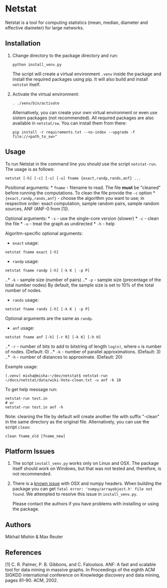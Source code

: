 # Netstat

Netstat is a tool for computing statistics (mean, median, 
diameter and effective diameter) for large networks.

## Installation

1. Change directory to the package directory and run:

    ```
    python install_venv.py
    ```
    
    The script will create a virtual environment `.venv`
    inside the package and install the required packages using pip.
    It will also build and install `netstat` itself.
    
2. Activate the virtual environment:

    ```
    . ./venv/bin/activate
    ```
    
    Alternatively, you can create your own virtual environment or
    even use sistem packages (not recommended). All required packages
    are also available in `netstat/sw`. You can install them from there:
    
    ```
    pip install -r requirements.txt --no-index --upgrade -f file://<path_to_sw>"
    ```
    
## Usage

   To run Netstat in the command line you should use the script `netstat-run`. 
   The usage is as follows:
   ```
   netstat [-h] [-c] [-s] [-u] fname {exact,randp,rands,anf} ...
   ```
   
   Positional arguments:
       * `fname` - filename to read. The file **must** be "cleaned" before
       running the computations. To clean the file provide the `-c` option
       * `{exact,randp,rands,anf}` - choose the algorithm you want to use;
       in respective order: exact computation, sample random pairs, 
       sample random sources, ANF (ANF-0 from [1]). 
   
   Optional arguments:
       * `-s` - use the single-core version (slower)
       * `-c` - clean the file
       * `-u` - treat the graph as undirected
       * `-h` - help
   
   Algoritm-specific optional arguments:
   
   * `exact` usage:
   ```
   netstat fname exact [-h]
   ```
   * `randp` usage:
   ```
   netstat fname randp [-h] [-k K | -p P]
   ```  
   ..* `-k` - sample size (number of pairs)
   ..* `-p` - sample size (precentage of the total number nodes)
   By default, the sample size is set to 10% of the total number of nodes.  
   * `rands` usage:
   ```
   netstat fname rands [-h] [-k K | -p P]
   ``` 
   Optional arguments are the same as `randp`.
   * `anf` usage:
   ```
   netstat fname anf [-h] [-r R] [-k K] [-h H]
   ```
   ..* `-r` - number of bits to add to bitstring of length `log(n)`,
   where `n` is number of nodes. (Default: 0)
   ..* `-k` - number of parallel approximations. (Default: 3)
   ..* `-h` - number of distances to approximate. (Default: 20)
   
   
   Example usage:
   ```
   (.venv) misha@misha:~/dev/netstat$ netstat-run ~/docs/netstat/data/wiki-Vote-clean.txt -u anf -k 10
   ```
   
   To get help message run:
   ```
   netstat-run test.in
   # or
   netstat-run test.in anf -h
   ```
   
   Note: cleaning the file by default will create another file
   with suffix "-clean" in the same directory as the original file.
   Alternatively, you can use the script `clean`:
   ```
   clean fname_old [fname_new]
   ```
   
    
## Platform Issues

1. The script `install_venv.py` works only on Linux and OSX. 
   The package itself should work on Windows, but that was not
   tested and, therefore, is not recommended.

2. There is a [known issue](https://github.com/hmmlearn/hmmlearn/issues/43)  with OSX and numpy headers.
   When building the package you can get 
   `fatal error: 'numpy/arrayobject.h' file not found`.
   We attempted to resolve this issue in `install_venv.py`. 
   
   Please contact the authors if you have problems with installing or
   using the package.

## Authors

Mikhail Mishin & Max Reuter
   
## References
    
   [1] C. R. Palmer, P. B. Gibbons, and C. Faloutsos. ANF: A fast and scalable tool for data mining in
    massive graphs. In Proceedings of the eighth ACM SIGKDD international conference on Knowledge
    discovery and data mining, pages 81–90. ACM, 2002.




 